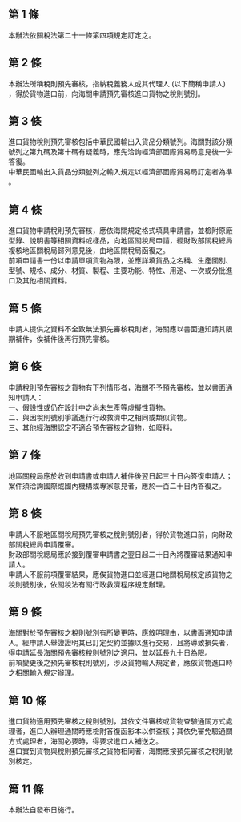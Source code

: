 第 1 條
-------
本辦法依關稅法第二十一條第四項規定訂定之。

第 2 條
-------
本辦法所稱稅則預先審核，指納稅義務人或其代理人 (以下簡稱申請人)   
，得於貨物進口前，向海關申請預先審核進口貨物之稅則號別。

第 3 條
-------
進口貨物稅則預先審核包括中華民國輸出入貨品分類號列。海關對該分類  
號列之第九碼及第十碼有疑義時，應先洽詢經濟部國際貿易局意見後一併  
答復。                                                            
中華民國輸出入貨品分類號列之輸入規定以經濟部國際貿易局訂定者為準  
。

第 4 條
-------
進口貨物申請稅則預先審核，應依海關規定格式填具申請書，並檢附原廠  
型錄、說明書等相關資料或樣品，向地區關稅局申請，經財政部關稅總局  
複核地區關稅局歸列意見後，由地區關稅局函復之。  
前項申請書一份以申請單項貨物為限，並應詳填貨品之名稱、生產國別、  
型號、規格、成分、材質、製程、主要功能、特性、用途、一次或分批進  
口及其他相關資料。

第 5 條
-------
申請人提供之資料不全致無法預先審核稅則者，海關應以書面通知請其限  
期補件，俟補件後再行預先審核。

第 6 條
-------
申請稅則預先審核之貨物有下列情形者，海關不予預先審核，並以書面通  
知申請人：  
一、假設性或仍在設計中之尚未生產等虛擬性貨物。  
二、與因稅則號別爭議進行行政救濟中之相同或類似貨物。  
三、其他經海關認定不適合預先審核之貨物，如廢料。

第 7 條
-------
地區關稅局應於收到申請書或申請人補件後翌日起三十日內答復申請人；  
案件須洽詢國際或國內機構或專家意見者，應於一百二十日內答復之。

第 8 條
-------
申請人不服地區關稅局預先審核之稅則號別者，得於貨物進口前，向財政  
部關稅總局申請覆審。  
財政部關稅總局應於接到覆審申請書之翌日起二十日內將覆審結果通知申  
請人。  
申請人不服前項覆審結果，應俟貨物進口並經進口地關稅局核定該貨物之  
稅則號別後，依關稅法有關行政救濟程序規定辦理。

第 9 條
-------
海關對於預先審核之稅則號別有所變更時，應敘明理由，以書面通知申請  
人。經申請人舉證證明其已訂定契約並據以進行交易，且將導致損失者，  
得申請延長海關預先審核稅則號別之適用，並以延長九十日為限。  
前項變更後之預先審核稅則號別，涉及貨物輸入規定者，應依貨物進口時  
之相關輸入規定辦理。

第 10 條
--------
進口貨物適用預先審核之稅則號別，其依文件審核或貨物查驗通關方式處  
理者，進口人辦理通關時應檢附答復函影本以供查核；其依免審免驗通關  
方式處理者，海關必要時，得要求進口人補送之。  
進口實到貨物與稅則預先審核之貨物相同者，海關應按預先審核之稅則號  
別核定。

第 11 條
--------
本辦法自發布日施行。


